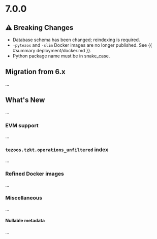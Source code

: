 # 7.0.0

## ⚠ Breaking Changes

- Database schema has been changed; reindexing is required.
- `-pytezos` and `-slim` Docker images are no longer published. See {{ #summary deployment/docker.md }}.
- Python package name must be in snake_case.

## Migration from 6.x

...

## What's New

...

### EVM support

...

### `tezoos.tzkt.operations_unfiltered` index

...

### Refined Docker images

...

### Miscellaneous

...

#### Nullable metadata

...
